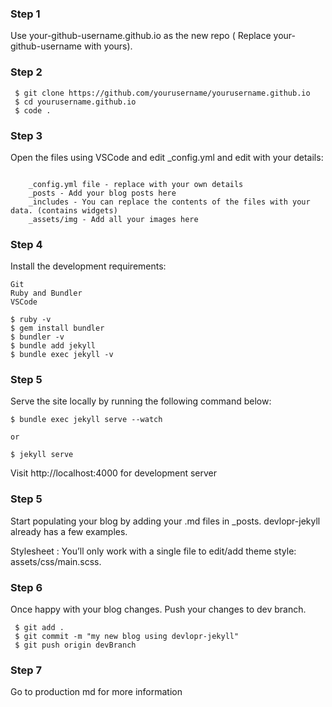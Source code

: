 ### Step 1

Use your-github-username.github.io as the new repo ( Replace your-github-username with yours).

### Step 2
```
 $ git clone https://github.com/yourusername/yourusername.github.io
 $ cd yourusername.github.io
 $ code .
 ```

### Step 3

 Open the files using VSCode and edit _config.yml and edit with your details:


```

    _config.yml file - replace with your own details
    _posts - Add your blog posts here
    _includes - You can replace the contents of the files with your data. (contains widgets)
    _assets/img - Add all your images here
```

### Step 4

 Install the development requirements:


    Git
    Ruby and Bundler
    VSCode

```
$ ruby -v
$ gem install bundler
$ bundler -v
$ bundle add jekyll
$ bundle exec jekyll -v
```

### Step 5

 Serve the site locally by running the following command below:

```
$ bundle exec jekyll serve --watch

or

$ jekyll serve
 ```

 Visit http://localhost:4000 for development server

### Step 5

Start populating your blog by adding your .md files in _posts. devlopr-jekyll already has a few examples.


Stylesheet : You’ll only work with a single file to edit/add theme style: assets/css/main.scss.

### Step 6

Once happy with your blog changes. Push your changes to dev branch.

```
 $ git add .
 $ git commit -m "my new blog using devlopr-jekyll"
 $ git push origin devBranch
```

### Step 7

Go to production md for more information
